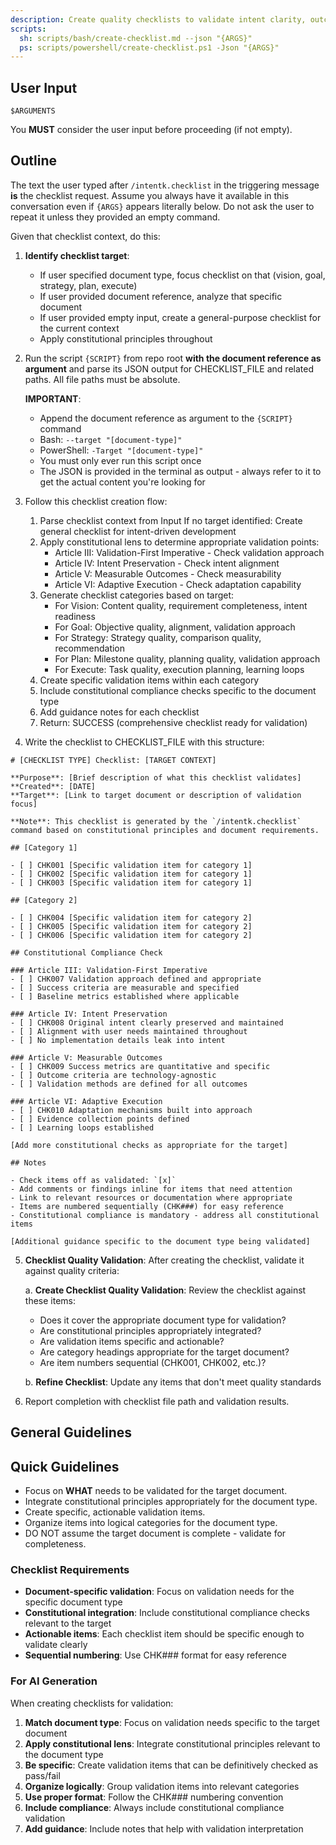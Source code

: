 ```yaml
---
description: Create quality checklists to validate intent clarity, outcome measurability, and strategy feasibility against constitutional principles.
scripts:
  sh: scripts/bash/create-checklist.md --json "{ARGS}"
  ps: scripts/powershell/create-checklist.ps1 -Json "{ARGS}"
---
```


## User Input

```text
$ARGUMENTS
```

You **MUST** consider the user input before proceeding (if not empty).

## Outline

The text the user typed after `/intentk.checklist` in the triggering message **is** the checklist request. Assume you always have it available in this conversation even if `{ARGS}` appears literally below. Do not ask the user to repeat it unless they provided an empty command.

Given that checklist context, do this:

1. **Identify checklist target**:
   - If user specified document type, focus checklist on that (vision, goal, strategy, plan, execute)
   - If user provided document reference, analyze that specific document
   - If user provided empty input, create a general-purpose checklist for the current context
   - Apply constitutional principles throughout

2. Run the script `{SCRIPT}` from repo root **with the document reference as argument** and parse its JSON output for CHECKLIST_FILE and related paths. All file paths must be absolute.

   **IMPORTANT**:
   
   - Append the document reference as argument to the `{SCRIPT}` command
   - Bash: `--target "[document-type]"`
   - PowerShell: `-Target "[document-type]"`
   - You must only ever run this script once
   - The JSON is provided in the terminal as output - always refer to it to get the actual content you're looking for

3. Follow this checklist creation flow:

    1. Parse checklist context from Input
       If no target identified: Create general checklist for intent-driven development
    2. Apply constitutional lens to determine appropriate validation points:
       - Article III: Validation-First Imperative - Check validation approach
       - Article IV: Intent Preservation - Check intent alignment
       - Article V: Measurable Outcomes - Check measurability
       - Article VI: Adaptive Execution - Check adaptation capability
    3. Generate checklist categories based on target:
       - For Vision: Content quality, requirement completeness, intent readiness
       - For Goal: Objective quality, alignment, validation approach
       - For Strategy: Strategy quality, comparison quality, recommendation
       - For Plan: Milestone quality, planning quality, validation approach
       - For Execute: Task quality, execution planning, learning loops
    4. Create specific validation items within each category
    5. Include constitutional compliance checks specific to the document type
    6. Add guidance notes for each checklist
    7. Return: SUCCESS (comprehensive checklist ready for validation)

4. Write the checklist to CHECKLIST_FILE with this structure:

```
# [CHECKLIST TYPE] Checklist: [TARGET CONTEXT]

**Purpose**: [Brief description of what this checklist validates]
**Created**: [DATE]
**Target**: [Link to target document or description of validation focus]

**Note**: This checklist is generated by the `/intentk.checklist` command based on constitutional principles and document requirements.

## [Category 1]

- [ ] CHK001 [Specific validation item for category 1]
- [ ] CHK002 [Specific validation item for category 1]
- [ ] CHK003 [Specific validation item for category 1]

## [Category 2]

- [ ] CHK004 [Specific validation item for category 2]
- [ ] CHK005 [Specific validation item for category 2]
- [ ] CHK006 [Specific validation item for category 2]

## Constitutional Compliance Check

### Article III: Validation-First Imperative
- [ ] CHK007 Validation approach defined and appropriate
- [ ] Success criteria are measurable and specified
- [ ] Baseline metrics established where applicable

### Article IV: Intent Preservation
- [ ] CHK008 Original intent clearly preserved and maintained
- [ ] Alignment with user needs maintained throughout
- [ ] No implementation details leak into intent

### Article V: Measurable Outcomes
- [ ] CHK009 Success metrics are quantitative and specific
- [ ] Outcome criteria are technology-agnostic
- [ ] Validation methods are defined for all outcomes

### Article VI: Adaptive Execution
- [ ] CHK010 Adaptation mechanisms built into approach
- [ ] Evidence collection points defined
- [ ] Learning loops established

[Add more constitutional checks as appropriate for the target]

## Notes

- Check items off as validated: `[x]`
- Add comments or findings inline for items that need attention
- Link to relevant resources or documentation where appropriate
- Items are numbered sequentially (CHK###) for easy reference
- Constitutional compliance is mandatory - address all constitutional items

[Additional guidance specific to the document type being validated]
```

5. **Checklist Quality Validation**: After creating the checklist, validate it against quality criteria:

   a. **Create Checklist Quality Validation**: Review the checklist against these items:
   
      - Does it cover the appropriate document type for validation?
      - Are constitutional principles appropriately integrated?
      - Are validation items specific and actionable?
      - Are category headings appropriate for the target document?
      - Are item numbers sequential (CHK001, CHK002, etc.)?
   
   b. **Refine Checklist**: Update any items that don't meet quality standards
   
6. Report completion with checklist file path and validation results.

## General Guidelines

## Quick Guidelines

- Focus on **WHAT** needs to be validated for the target document.
- Integrate constitutional principles appropriately for the document type.
- Create specific, actionable validation items.
- Organize items into logical categories for the document type.
- DO NOT assume the target document is complete - validate for completeness.

### Checklist Requirements

- **Document-specific validation**: Focus on validation needs for the specific document type
- **Constitutional integration**: Include constitutional compliance checks relevant to the target
- **Actionable items**: Each checklist item should be specific enough to validate clearly
- **Sequential numbering**: Use CHK### format for easy reference

### For AI Generation

When creating checklists for validation:

1. **Match document type**: Focus on validation needs specific to the target document
2. **Apply constitutional lens**: Integrate constitutional principles relevant to the document type
3. **Be specific**: Create validation items that can be definitively checked as pass/fail
4. **Organize logically**: Group validation items into relevant categories
5. **Use proper format**: Follow the CHK### numbering convention
6. **Include compliance**: Always include constitutional compliance validation
7. **Add guidance**: Include notes that help with validation interpretation